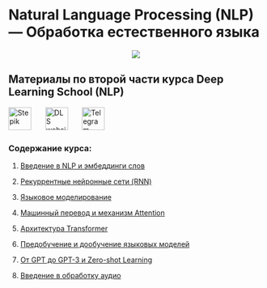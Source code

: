 # Natural Language Processing (NLP) — Обработка естественного языка

<div align="center">
  <img src="https://github.com/user-attachments/assets/b001f6ba-3600-4ce6-a561-d6bfa1800955">
</div>

## Материалы по второй части курса Deep Learning School (NLP)

<a href="https://stepik.org/org/dlschool"><img src="https://github.com/user-attachments/assets/57ac06f4-0ba9-471e-b6bf-e3ef2fd415e1" alt="Stepik" title="Stepik" width="45px" height="45px"></a> &nbsp;&nbsp;&nbsp;&nbsp;&nbsp;
<a href="https://dls.samcs.ru/"><img src="https://github.com/user-attachments/assets/891f5d13-2605-4524-b220-9b16dc8dcbbc" alt="DLS website" title="DLS Website" width="45px" height="45px"></a> &nbsp;&nbsp;&nbsp;&nbsp;&nbsp;
<a href="https://t.me/deep_learning_school_news"><img src="https://github.com/user-attachments/assets/93239dea-6a86-4176-abca-19c4e5b5d028" alt="Telegram channel" title="Telegram channel" width="45px" height="45px"></a> &nbsp;&nbsp;&nbsp;&nbsp;&nbsp;

### Содержание курса:

1. [Введение в NLP и эмбеддинги слов](https://github.com/BogdanKlimov11/Self-development/tree/main/DLS/Natural%20Language%20Processing/Модуль%2001)

2. [Рекуррентные нейронные сети (RNN)](https://github.com/BogdanKlimov11/Self-development/tree/main/DLS/Natural%20Language%20Processing/Модуль%2002)

3. [Языковое моделирование](https://github.com/BogdanKlimov11/Self-development/tree/main/DLS/Natural%20Language%20Processing/Модуль%2003)

4. [Машинный перевод и механизм Attention](https://github.com/BogdanKlimov11/Self-development/tree/main/DLS/Natural%20Language%20Processing/Модуль%2004)

5. [Архитектура Transformer](https://github.com/BogdanKlimov11/Self-development/tree/main/DLS/Natural%20Language%20Processing/Модуль%2005)

6. [Предобучение и дообучение языковых моделей](https://github.com/BogdanKlimov11/Self-development/tree/main/DLS/Natural%20Language%20Processing/Модуль%2006)

7. [От GPT до GPT-3 и Zero-shot Learning](https://github.com/BogdanKlimov11/Self-development/tree/main/DLS/Natural%20Language%20Processing/Модуль%2007)

8. [Введение в обработку аудио](https://github.com/BogdanKlimov11/Self-development/tree/main/DLS/Natural%20Language%20Processing/Модуль%2008)
